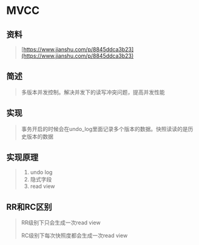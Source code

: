 # MVCC

## 资料

> [https://www.jianshu.com/p/8845ddca3b23](https://www.jianshu.com/p/8845ddca3b23)

## 简述

> 多版本并发控制。解决并发下的读写冲突问题，提高并发性能

## 实现

> 事务开启的时候会在undo\_log里面记录多个版本的数据。快照读读的是历史版本的数据

## 实现原理

> 1. undo log
> 2. 隐式字段
> 3. read view

## RR和RC区别

> RR级别下只会生成一次read view
>
> RC级别下每次快照度都会生成一次read view






